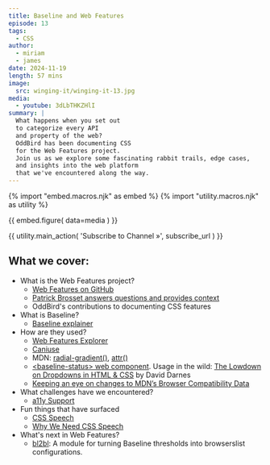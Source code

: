 ```yaml
---
title: Baseline and Web Features
episode: 13
tags:
  - CSS
author:
  - miriam
  - james
date: 2024-11-19
length: 57 mins
image:
  src: winging-it/winging-it-13.jpg
media:
  - youtube: 3dLbTHKZHlI
summary: |
  What happens when you set out
  to categorize every API
  and property of the web?
  OddBird has been documenting CSS
  for the Web Features project.
  Join us as we explore some fascinating rabbit trails, edge cases,
  and insights into the web platform
  that we've encountered along the way.
---
```


{% import "embed.macros.njk" as embed %}
{% import "utility.macros.njk" as utility %}

{{ embed.figure(
  data=media
) }}

{{ utility.main_action(
  'Subscribe to Channel »',
  subscribe_url
) }}

## What we cover:

- What is the Web Features project?
  - [Web Features on GitHub](https://github.com/web-platform-dx/web-features)
  - [Patrick Brosset answers questions and provides context](https://bsky.app/profile/patrickbrosset.com/post/3lbensuvnx22z)
  - OddBird's contributions to documenting CSS features
- What is Baseline?
  - [Baseline explainer](https://web-platform-dx.github.io/web-features/)
- How are they used?
  - [Web Features Explorer](https://web-platform-dx.github.io/web-features-explorer/release-notes/)
  - [Caniuse](https://caniuse.com/?search=relative-colors)
  - MDN: [radial-gradient()](https://developer.mozilla.org/en-US/docs/Web/CSS/gradient/radial-gradient), [attr()](https://developer.mozilla.org/en-US/docs/Web/CSS/attr)
  - [&lt;baseline-status&gt; web component](https://github.com/web-platform-dx/baseline-status). Usage in the wild: [The Lowdown on Dropdowns in HTML & CSS](https://zeroheight.com/blog/the-lowdown-on-dropdowns-in-html-css/) by David Darnes
  - [Keeping an eye on changes to MDN’s Browser Compatibility Data](https://bcd-watch.igalia.com/)
- What challenges have we encountered?
  - [a11y Support](https://a11ysupport.io/)
- Fun things that have surfaced
  - [CSS Speech](https://drafts.csswg.org/css-speech-1/)
  - [Why We Need CSS Speech](https://tink.uk/why-we-need-css-speech/)
- What's next in Web Features?
  - [bl2bl](https://github.com/tonypconway/bl2bl): A module for turning Baseline thresholds into browserslist configurations.
